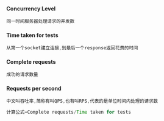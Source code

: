 #### Concurrency Level

```java
同一时间服务器处理请求的并发数
```

#### Time taken for tests

```java
从第一个socket建立连接,到最后一个response返回花费的时间
```

#### Complete requests

```java
成功的请求数量
```

#### Requests per second

```java
中文叫吞吐率,简称有叫QPS,也有叫RPS,代表的是单位时间内处理的请求数

计算公式=Complete requests/Time taken for tests
```



